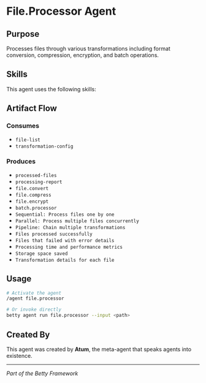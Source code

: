 # File.Processor Agent

## Purpose

Processes files through various transformations including format conversion, compression, encryption, and batch operations.

## Skills

This agent uses the following skills:


## Artifact Flow

### Consumes

- `file-list`
- `transformation-config`

### Produces

- `processed-files`
- `processing-report`
- `file.convert`
- `file.compress`
- `file.encrypt`
- `batch.processor`
- `Sequential: Process files one by one`
- `Parallel: Process multiple files concurrently`
- `Pipeline: Chain multiple transformations`
- `Files processed successfully`
- `Files that failed with error details`
- `Processing time and performance metrics`
- `Storage space saved`
- `Transformation details for each file`

## Usage

```bash
# Activate the agent
/agent file.processor

# Or invoke directly
betty agent run file.processor --input <path>
```

## Created By

This agent was created by **Atum**, the meta-agent that speaks agents into existence.

---

*Part of the Betty Framework*
